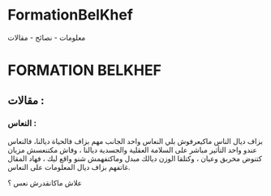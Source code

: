 # FormationBelKhef
معلومات - نصائح - مقالات 

<!DOCTYPE html>
<html>
<head>

</head>
<body>

<h1>FORMATION BELKHEF </h1>
<h2> مقالات : </h2>
<h3> النعاس : </h3>
<p1>       
  بزاف ديال الناس ماكيعرفوش بلي النعاس واحد الجانب مهم بزاف فالحياة ديالنا، فالنعاس عندو واحد التأثير مباشر على السلامة العقلية والجسدية ديالنا ، وفاش مكتنعسش مزيان كتنوض مخربق وعيان ، وكتلقا الوزن ديالك مبدل وماكتفهمش شنو واقع ليك ، فهاد المقال غاتفهم بزاف ديال المعلومات على النعاس.  </p1>

<p2>  علاش ماكانقدرش نعس ؟ </p2>

</body>
</html>
